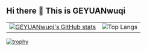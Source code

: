 ## Hi there 👋 This is GEYUANwuqi

<table>
  <tr>
    <td>
      <a href="https://github.com/anuraghazra/github-readme-stats">
        <img src="https://github-readme-stats.vercel.app/api?username=GEYUANwuqi" alt="GEYUANwuqi's GitHub stats" />
      </a>
    </td>
    <td>
      <img src="https://github-readme-stats.vercel.app/api/top-langs/?username=GEYUANwuqi&layout=compact" alt="Top Langs" />
    </td>
  </tr>
</table>

[![trophy](https://github-profile-trophy.vercel.app/?username=GEYUANwuqi)](https://github.com/ryo-ma/github-profile-trophy)
